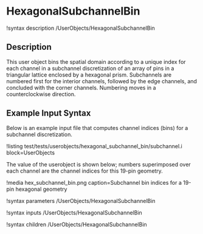 # HexagonalSubchannelBin

!syntax description /UserObjects/HexagonalSubchannelBin

## Description

This user object bins the spatial domain according to a unique index
for each channel in a subchannel discretization of an array of pins in
a triangular lattice enclosed by a hexagonal prism. Subchannels are numbered
first for the interior channels, followed by the edge channels, and concluded
with the corner channels. Numbering moves in a counterclockwise direction.

## Example Input Syntax

Below is an example input file that computes channel indices (bins)
for a subchannel discretization.

!listing test/tests/userobjects/hexagonal_subchannel_bin/subchannel.i
  block=UserObjects

The value of the userobject is shown below; numbers superimposed over each
channel are the channel indices for this 19-pin geometry.

!media hex_subchannel_bin.png
  caption=Subchannel bin indices for a 19-pin hexagonal geometry

!syntax parameters /UserObjects/HexagonalSubchannelBin

!syntax inputs /UserObjects/HexagonalSubchannelBin

!syntax children /UserObjects/HexagonalSubchannelBin

